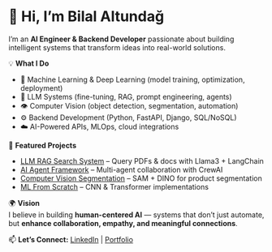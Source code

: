 # 👋 Hi, I’m Bilal Altundağ  

I’m an **AI Engineer & Backend Developer** passionate about building intelligent systems that transform ideas into real-world solutions.  

💡 **What I Do**  
- 🧠 Machine Learning & Deep Learning (model training, optimization, deployment)  
- 📖 LLM Systems (fine-tuning, RAG, prompt engineering, agents)  
- 👁 Computer Vision (object detection, segmentation, automation)  
- ⚙️ Backend Development (Python, FastAPI, Django, SQL/NoSQL)  
- ☁️ AI-Powered APIs, MLOps, cloud integrations  

🚀 **Featured Projects**  
- [LLM RAG Search System](#) – Query PDFs & docs with Llama3 + LangChain  
- [AI Agent Framework](#) – Multi-agent collaboration with CrewAI  
- [Computer Vision Segmentation](#) – SAM + DINO for product segmentation  
- [ML From Scratch](#) – CNN & Transformer implementations  

🌍 **Vision**  
I believe in building **human-centered AI** — systems that don’t just automate, but **enhance collaboration, empathy, and meaningful connections**.  

📫 **Let’s Connect:** [LinkedIn](#) | [Portfolio](#)  

